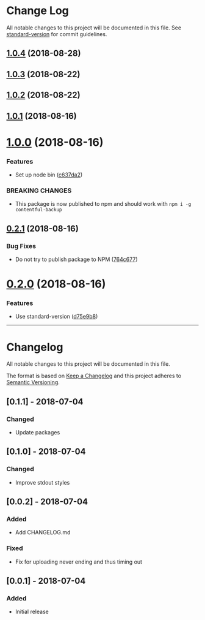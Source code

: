 # Change Log

All notable changes to this project will be documented in this file. See [standard-version](https://github.com/conventional-changelog/standard-version) for commit guidelines.

<a name="1.0.4"></a>
## [1.0.4](https://gitlab.com/iiroj/contentful-backup/compare/v1.0.3...v1.0.4) (2018-08-28)



<a name="1.0.3"></a>
## [1.0.3](https://gitlab.com/iiroj/contentful-backup/compare/v1.0.2...v1.0.3) (2018-08-22)



<a name="1.0.2"></a>
## [1.0.2](https://gitlab.com/iiroj/contentful-backup/compare/v1.0.1...v1.0.2) (2018-08-22)



<a name="1.0.1"></a>
## [1.0.1](https://gitlab.com/iiroj/contentful-backup/compare/v1.0.0...v1.0.1) (2018-08-16)



<a name="1.0.0"></a>
# [1.0.0](https://gitlab.com/iiroj/contentful-backup/compare/v0.2.1...v1.0.0) (2018-08-16)


### Features

* Set up node bin ([c637da2](https://gitlab.com/iiroj/contentful-backup/commit/c637da2))


### BREAKING CHANGES

* This package is now published to npm and should work with `npm i -g contentful-backup`



<a name="0.2.1"></a>
## [0.2.1](https://gitlab.com/iiroj/contentful-backup/compare/v0.2.0...v0.2.1) (2018-08-16)


### Bug Fixes

* Do not try to publish package to NPM ([764c677](https://gitlab.com/iiroj/contentful-backup/commit/764c677))



<a name="0.2.0"></a>
# [0.2.0](https://gitlab.com/iiroj/contentful-backup/compare/v0.1.1...v0.2.0) (2018-08-16)


### Features

* Use standard-version ([d75e9b8](https://gitlab.com/iiroj/contentful-backup/commit/d75e9b8))



----

# Changelog
All notable changes to this project will be documented in this file.

The format is based on [Keep a Changelog](http://keepachangelog.com/en/1.0.0/)
and this project adheres to [Semantic Versioning](http://semver.org/spec/v2.0.0.html).

## [0.1.1] - 2018-07-04
### Changed
- Update packages

## [0.1.0] - 2018-07-04
### Changed
- Improve stdout styles

## [0.0.2] - 2018-07-04
### Added
- Add CHANGELOG.md
### Fixed
- Fix for uploading never ending and thus timing out

## [0.0.1] - 2018-07-04
### Added
- Initial release
